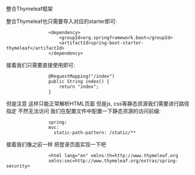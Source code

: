 整合Thymeleaf框架

整合Thymeleaf也只需要导入对应的starter即可:

                    <dependency>
                        <groupId>org.springframework.boot</groupId>
                        <artifactId>spring-boot-starter-thymeleaf</artifactId>
                    </dependency>

接着我们只需要直接使用即可:

                    @RequestMapping("/index")
                    public String index() {
                        return "index";
                    }

但是注意 这样只能正常解析HTML页面 但是js, css等静态资源我们需要进行路径指定 不然无法访问 我们在配置文件中配置一下静态资源的访问前缀:

                    spring:
                    mvc:
                      static-path-pattern: /static/**

接着我们像之前一样 把登录页面实现一下吧

                    <html lang="en" xmlns:th=http://www.thymeleaf.org
                    xmlns:sec=http://www.thymeleaf.org/extras/spring-security>
